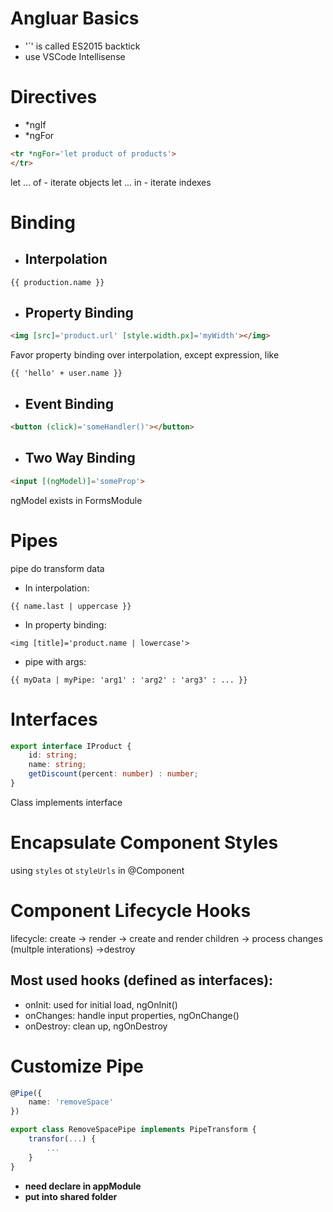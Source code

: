 # Angluar Basics
* '`' is called ES2015 backtick
* use VSCode Intellisense

# Directives
* *ngIf
* *ngFor
```HTML
<tr *ngFor='let product of products'>
</tr>
```

let ... of - iterate objects
let ... in - iterate indexes

# Binding
* ## Interpolation
```
{{ production.name }}
``` 

* ## Property Binding
```HTML
<img [src]='product.url' [style.width.px]='myWidth'></img>
```
Favor property binding over interpolation, except expression, like
```
{{ 'hello' + user.name }}
```

* ## Event Binding
```HTML
<button (click)='someHandler()'></button>
```

* ## Two Way Binding
```HTML
<input [(ngModel)]='someProp'>
```
ngModel exists in FormsModule

# Pipes
pipe do transform data

* In interpolation:
```
{{ name.last | uppercase }}
```

* In property binding:
```
<img [title]='product.name | lowercase'>
```

* pipe with args:
```
{{ myData | myPipe: 'arg1' : 'arg2' : 'arg3' : ... }}
```

# Interfaces
```TypeScript
export interface IProduct {
    id: string;
    name: string;
    getDiscount(percent: number) : number;
}
```
Class implements interface

# Encapsulate Component Styles
using `styles` ot `styleUrls` in @Component

# Component Lifecycle Hooks
lifecycle:
create -> render -> create and render children -> process changes (multple interations) ->destroy

## Most used hooks (defined as interfaces):
* onInit: used for initial load, ngOnInit()
* onChanges: handle input properties, ngOnChange()
* onDestroy: clean up, ngOnDestroy

# Customize Pipe
```TypeScript
@Pipe({
    name: 'removeSpace'
})

export class RemoveSpacePipe implements PipeTransform {
    transfor(...) {
        ...
    }
} 
```
* **need declare in appModule**
* **put into shared folder**



